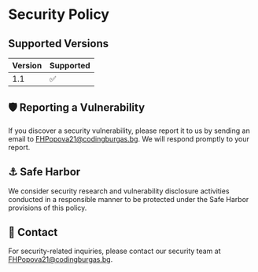 # Security Policy

## Supported Versions

| Version | Supported          |
| ------- | ------------------ |
| 1.1     |  ✅                |

## 🛡️ Reporting a Vulnerability

If you discover a security vulnerability, please report it to us by sending an email to FHPopova21@codingburgas.bg. We will respond promptly to your report.

## ⚓ Safe Harbor

We consider security research and vulnerability disclosure activities conducted in a responsible manner to be protected under the Safe Harbor provisions of this policy.

## 📧 Contact

For security-related inquiries, please contact our security team at FHPopova21@codingburgas.bg.
